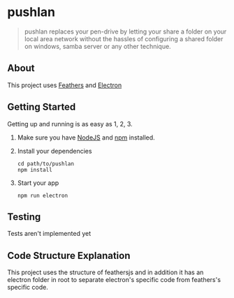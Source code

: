 # pushlan

> pushlan replaces your pen-drive by letting your share a folder on your local area network without the hassles of configuring a shared folder on windows, samba server or any other technique.

## About

This project uses [Feathers](http://feathersjs.com) and [Electron](https://www.electronjs.org/)

## Getting Started

Getting up and running is as easy as 1, 2, 3.

1. Make sure you have [NodeJS](https://nodejs.org/) and [npm](https://www.npmjs.com/) installed.
2. Install your dependencies

    ```
    cd path/to/pushlan
    npm install
    ```

3. Start your app

    ```
    npm run electron
    ```

## Testing

Tests aren't implemented yet

## Code Structure Explanation

This project uses the structure of feathersjs and in addition it has an electron folder in root to separate electron's specific code from feathers's specific code.
